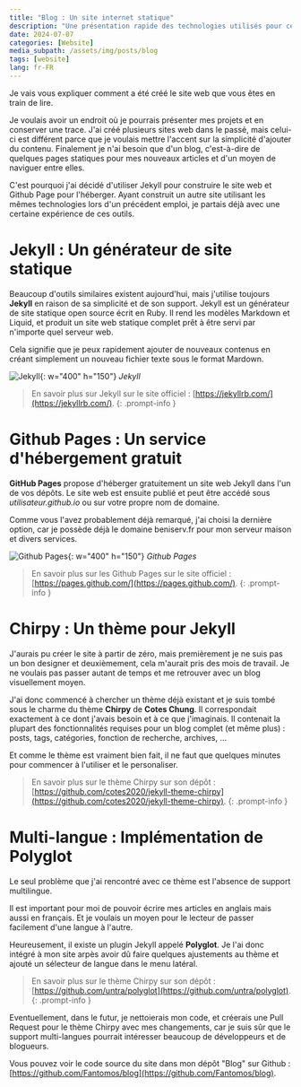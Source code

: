 ```yaml
---
title: "Blog : Un site internet statique"
description: "Une présentation rapide des technologies utilisés pour ce site internet."
date: 2024-07-07
categories: [Website]
media_subpath: /assets/img/posts/blog
tags: [website]
lang: fr-FR
---
```


Je vais vous expliquer comment a été créé le site web que vous êtes en train de lire.

Je voulais avoir un endroit où je pourrais présenter mes projets et en conserver une trace. J'ai créé plusieurs sites web dans le passé, mais celui-ci est différent parce que je voulais mettre l'accent sur la simplicité d'ajouter du contenu. Finalement je n'ai besoin que d'un blog, c'est-à-dire de quelques pages statiques pour mes nouveaux articles et d'un moyen de naviguer entre elles. 

C'est pourquoi j'ai décidé d'utiliser Jekyll pour construire le site web et Github Page pour l'héberger. Ayant construit un autre site utilisant les mêmes technologies lors d'un précédent emploi, je partais déjà avec une certaine expérience de ces outils.

# Jekyll : Un générateur de site statique
Beaucoup d'outils similaires existent aujourd'hui, mais j'utilise toujours **Jekyll** en raison de sa simplicité et de son support. 
Jekyll est un générateur de site statique open source écrit en Ruby. Il rend les modèles Markdown et Liquid, et produit un site web statique complet prêt à être servi par n'importe quel serveur web.

Cela signifie que je peux rapidement ajouter de nouveaux contenus en créant simplement un nouveau fichier texte sous le format Mardown.

![Jekyll](blog_jekyll.png){: w="400" h="150"}
_Jekyll_

> En savoir plus sur Jekyll sur le site officiel : [https://jekyllrb.com/](https://jekyllrb.com/).
{: .prompt-info }


# Github Pages : Un service d'hébergement gratuit
**GitHub Pages** propose d'héberger gratuitement un site web Jekyll dans l'un de vos dépôts. Le site web est ensuite publié et peut être accédé sous *utilisateur.github.io* ou sur votre propre nom de domaine. 

Comme vous l'avez probablement déjà remarqué, j'ai choisi la dernière option, car je possède déjà le domaine beniserv.fr pour mon serveur maison et divers services.

![Github Pages](blog_githubpages.webp){: w="400" h="150"}
_Github Pages_

> En savoir plus sur les Github Pages sur le site officiel : [https://pages.github.com/](https://pages.github.com/).
{: .prompt-info }

# Chirpy : Un thème pour Jekyll
J'aurais pu créer le site à partir de zéro, mais premièrement je ne suis pas un bon designer et deuxièmement, cela m'aurait pris des mois de travail. Je ne voulais pas passer autant de temps et me retrouver avec un blog visuellement moyen. 

J'ai donc commencé à chercher un thème déjà existant et je suis tombé sous le charme du thème **Chirpy** de **Cotes Chung**. Il correspondait exactement à ce dont j'avais besoin et à ce que j'imaginais. 
Il contenait la plupart des fonctionnalités requises pour un blog complet (et même plus) : posts, tags, catégories, fonction de recherche, archives, ...

Et comme le thème est vraiment bien fait, il ne faut que quelques minutes pour commencer à l'utiliser et le personaliser. 

> En savoir plus sur le thème Chirpy sur son dépôt : [https://github.com/cotes2020/jekyll-theme-chirpy](https://github.com/cotes2020/jekyll-theme-chirpy).
{: .prompt-info }

# Multi-langue : Implémentation de Polyglot
Le seul problème que j'ai rencontré avec ce thème est l'absence de support multilingue. 

Il est important pour moi de pouvoir écrire mes articles en anglais mais aussi en français. Et je voulais un moyen pour le lecteur de passer facilement d'une langue à l'autre.

Heureusement, il existe un plugin Jekyll appelé **Polyglot**. Je l'ai donc intégré à mon site arpès avoir dû faire quelques ajustements au thème et ajouté un sélecteur de langue dans le menu latéral.

> En savoir plus sur le thème Chirpy sur son dépôt : [https://github.com/untra/polyglot](https://github.com/untra/polyglot).
{: .prompt-info }

Eventuellement, dans le futur, je nettoierais mon code, et créerais une Pull Request pour le thème Chirpy avec mes changements, car je suis sûr que le support multi-langues pourrait intéresser beaucoup de développeurs et de blogueurs.

Vous pouvez voir le code source du site dans mon dépôt "Blog" sur Github : [https://github.com/Fantomos/blog](https://github.com/Fantomos/blog).